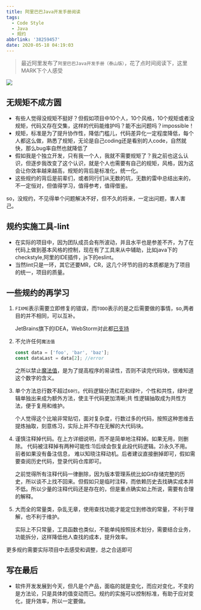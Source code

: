 ```yaml
---
title: 阿里巴巴Java开发手册阅读
tags:
  - Code Style
  - Java
  - 规约
abbrlink: '38259457'
date: 2020-05-18 04:19:03
---
```


> 最近阿里发布了`阿里巴巴Java开发手册（泰山版）`，花了点时间阅读下，这里MARK下个人感受

![](https://static.1991421.cn/2020/2020-05-18-052109.jpeg)


## 无规矩不成方圆

- 有些人觉得没规矩不挺好？但假如项目中10个人，10个风格，10个规矩或者没规矩，代码又存在交集，这样的代码能维护吗？能不出问题吗？impossible！
- 规矩，标准是为了提升协作性，降低门槛儿，代码差异化一定程度降低，每个人都这么做，熟悉了规矩，无论是自己coding还是看别的人code，自然就快，那么bug率自然也就降低了
- 假如我是个独立开发，只有我一个人，我就不需要规矩了？我之前也这么认识，但逐步我改变了这个认识，就是个人也需要有自己的规矩，风格，因为这会让你效率越来越高，规矩的背后是标准化，统一化。
- 这些规约的背后是前辈们，或者同行们从无数的坑，无数的雷中总结出来的，不一定恒对，但值得学习，值得参考，值得借鉴。

so，没规约，不见得单个问题解决不好，但不久的将来，一定出问题，害人害己。


## 规约实施工具-lint

- 在实际的项目中，因为团队成员会有所波动，并且水平也是参差不齐，为了在代码上做到基本风格的控制，现在有了工具来从中辅助，比如java下的checkstyle,阿里的IDE插件，js下的eslint。
- 当然lint只是一环，其它还要MR，CR，这几个环节的目的本质都是为了项目的统一，项目的质量。


## 一些规约的再学习


1.  `FIXME`表示需要立即修复的错误，而`TODO`表示的是之后需要做的事情，so,两者目的并不相同，可以互补。
	
	JetBrains旗下的IDEA，WebStorm对此都[已支持](https://www.jetbrains.com/help/webstorm/using-todo.html)
2. 不允许任何`魔法值`

      ```typescript
    const data = ['foo', 'bar', 'baz'];
	const dataLast = data[2]; //error
      ```
      
	之所以禁止[魔法值](https://yq.aliyun.com/articles/517819)，是为了提高程序的易读性，否则不读完代码块，很难知道这个数字的含义。
	
3. 单个方法总行数不超过`60行`。代码逻辑分清红花和绿叶，个性和共性，绿叶逻辑单独出来成为额外方法，使主干代码更加清晰;共
性逻辑抽取成为共性方法，便于复用和维护。	

	个人觉得这个比喻非常贴切，面对复杂度，行数过多的代码，按照这种思维去提炼抽取，刻意练习，实际上并不存在无解的大代码块。
4. 	谨慎注释掉代码。在上方详细说明，而不是简单地注释掉。如果无用，则删除。 代码被注释掉有两种可能性:1)后续会恢复此段代码逻辑。2)永久不用。前者如果没有备注信息， 难以知晓注释动机。后者建议直接删掉即可，假如需要查阅历史代码，登录代码仓库即可。

	之前觉得所有注释代码一律删除，因为版本管理系统比如Git存储完整的历史，所以谈不上找不回来。但假如只是临时注释，而依赖历史去找确实成本并不低。所以少量的注释代码还是存在的，但是重点确实如上所说，需要有合理的解释。

5. 大而全的常量类，杂乱无章，使用查找功能才能定位到修改的常量，不利于理解，也不利于维护。

	实际上不只常量，工具函数也类似，不能单纯按照技术划分，需要结合业务，功能拆分，这样降低他人查找的成本，提升效率。

更多规约需要实际项目中去感受和调整，总之合适即可

##  写在最后

- 软件开发发展到今天，但凡是个产品，面临的就是变化，而应对变化，不变的是方法论，只是具体的值变动而已。规约的实施可以控制标准，有助于应对变化，提升效率，所以一定要做。

